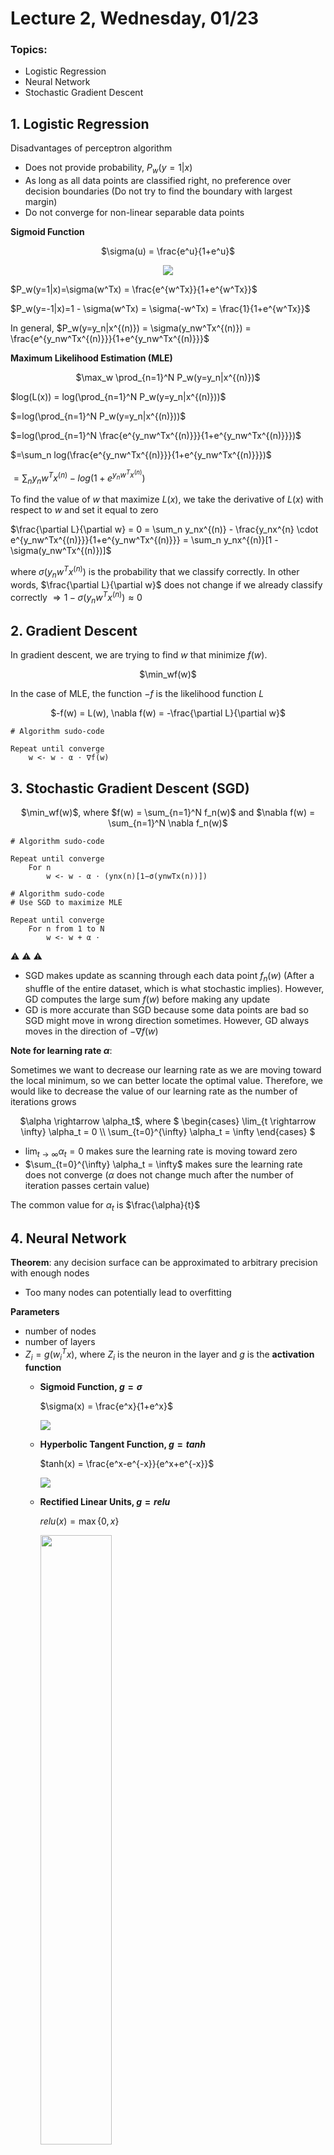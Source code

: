 # Lecture 2, Wednesday, 01/23

### Topics: 
- Logistic Regression
- Neural Network
- Stochastic Gradient Descent

## 1. Logistic Regression

Disadvantages of perceptron algorithm

- Does not provide probability, $P_w(y=1|x)$
- As long as all data points are classified right, no preference over decision boundaries (Do not try to find the boundary with largest margin)
- Do not converge for non-linear separable data points

**Sigmoid Function**
<center>
$\sigma(u) = \frac{e^u}{1+e^u}$

![](https://github.com/kefuzhu/University-of-Rochester/raw/master/CSC446/Lecture-Note/graphs/sigmoid.png)
</center>

$P_w(y=1|x)=\sigma(w^Tx) = \frac{e^{w^Tx}}{1+e^{w^Tx}}$

$P_w(y=-1|x)=1 - \sigma(w^Tx) =  \sigma(-w^Tx) = \frac{1}{1+e^{w^Tx}}$

In general, $P_w(y=y_n|x^{(n)}) = \sigma(y_nw^Tx^{(n)}) = \frac{e^{y_nw^Tx^{(n)}}}{1+e^{y_nw^Tx^{(n)}}}$

**Maximum Likelihood Estimation (MLE)**

<center>
$\max_w \prod_{n=1}^N P_w(y=y_n|x^{(n)})$
</center>

$log(L(x)) = log(\prod_{n=1}^N P_w(y=y_n|x^{(n)}))$

$=log(\prod_{n=1}^N P_w(y=y_n|x^{(n)}))$

$=log(\prod_{n=1}^N \frac{e^{y_nw^Tx^{(n)}}}{1+e^{y_nw^Tx^{(n)}}})$

$=\sum_n log(\frac{e^{y_nw^Tx^{(n)}}}{1+e^{y_nw^Tx^{(n)}}})$

$=\sum_n y_nw^Tx^{(n)} - log(1+e^{y_nw^Tx^{(n)}})$

To find the value of $w$ that maximize $L(x)$, we take the derivative of $L(x)$ with respect to $w$ and set it equal to zero

$\frac{\partial L}{\partial w} = 0 = \sum_n y_nx^{(n)} - \frac{y_nx^{n} \cdot e^{y_nw^Tx^{(n)}}}{1+e^{y_nw^Tx^{(n)}}} = \sum_n y_nx^{(n)}[1 - \sigma(y_nw^Tx^{(n)})]$

where $\sigma(y_nw^Tx^{(n)})$ is the probability that we classify correctly. In other words, $\frac{\partial L}{\partial w}$ does not change if we already classify correctly $\Rightarrow 1-\sigma(y_nw^Tx^{(n)}) \approx 0$

## 2. Gradient Descent

In gradient descent, we are trying to find $w$ that minimize $f(w)$. 

<center>
$\min_wf(w)$
</center>

In the case of MLE, the function $-f$ is the likelihood function $L$

<center>
$-f(w) = L(w), \nabla f(w) = -\frac{\partial L}{\partial w}$
</center>

```
# Algorithm sudo-code

Repeat until converge
	w <- w - α ⋅ ∇f(w)
```

## 3. Stochastic Gradient Descent (SGD)

<center>
$\min_wf(w)$, where $f(w) = \sum_{n=1}^N f_n(w)$ and $\nabla f(w) = \sum_{n=1}^N \nabla f_n(w)$
</center>

```
# Algorithm sudo-code

Repeat until converge
	For n
		w <- w - α ⋅ (ynx(n)[1−σ(ynwTx(n))])
```

```
# Algorithm sudo-code 
# Use SGD to maximize MLE

Repeat until converge
	For n from 1 to N
		w <- w + α ⋅ 
```

⚠️ ⚠️ ⚠️

- SGD makes update as scanning through each data point $f_n(w)$ (After a shuffle of the entire dataset, which is what stochastic implies). However, GD computes the large sum $f(w)$ before making any update
- GD is more accurate than SGD because some data points are bad so SGD might move in wrong direction sometimes. However, GD always moves in the direction of $-\nabla f(w)$

**Note for learning rate $\alpha$**: 

Sometimes we want to decrease our learning rate as we are moving toward the local minimum, so we can better locate the optimal value. Therefore, we would like to decrease the value of our learning rate as the number of iterations grows

<center>
$\alpha \rightarrow \alpha_t$, where
$
\begin{cases}
\lim_{t \rightarrow \infty} \alpha_t = 0 \\
\sum_{t=0}^{\infty} \alpha_t = \infty
\end{cases}
$
</center>

- $\lim_{t \rightarrow \infty} \alpha_t = 0$ makes sure the learning rate is moving toward zero 
- $\sum_{t=0}^{\infty} \alpha_t = \infty$ makes sure the learning rate does not converge ($\alpha$ does not change much after the number of iteration passes certain value)

The common value for $\alpha_t$ is $\frac{\alpha}{t}$

## 4. Neural Network

**Theorem**: any decision surface can be approximated to arbitrary precision with enough nodes

- Too many nodes can potentially lead to overfitting

**Parameters**

- number of nodes
- number of layers
- $Z_i = g(w_i^Tx)$, where $Z_i$ is the neuron in the layer and $g$ is the **activation function**
	- **Sigmoid Function, $g = \sigma$**
	
		$\sigma(x) = \frac{e^x}{1+e^x}$ 
		
		![](https://github.com/kefuzhu/University-of-Rochester/raw/master/CSC446/Lecture-Note/graphs/sigmoid.png)
	 
	- **Hyperbolic Tangent Function, $g = tanh$**

		$tanh(x) = \frac{e^x-e^{-x}}{e^x+e^{-x}}$
		
		![](https://github.com/kefuzhu/University-of-Rochester/raw/master/CSC446/Lecture-Note/graphs/tanh.png)
	
	- **Rectified Linear Units, $g = relu$** 

		$relu(x) = \max\{0,x\}$
		
		<img src="https://github.com/kefuzhu/University-of-Rochester/raw/master/CSC446/Lecture-Note/graphs/relu.png" style="max-width:50%; width: 50%">